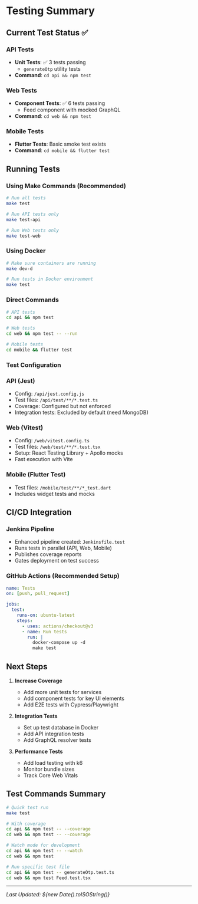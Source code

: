 # Testing Summary

## Current Test Status ✅

### API Tests
- **Unit Tests**: ✅ 3 tests passing
  - `generateOtp` utility tests
- **Command**: `cd api && npm test`

### Web Tests  
- **Component Tests**: ✅ 6 tests passing
  - Feed component with mocked GraphQL
- **Command**: `cd web && npm test`

### Mobile Tests
- **Flutter Tests**: Basic smoke test exists
- **Command**: `cd mobile && flutter test`

## Running Tests

### Using Make Commands (Recommended)
```bash
# Run all tests
make test

# Run API tests only
make test-api

# Run Web tests only  
make test-web
```

### Using Docker
```bash
# Make sure containers are running
make dev-d

# Run tests in Docker environment
make test
```

### Direct Commands
```bash
# API tests
cd api && npm test

# Web tests
cd web && npm test -- --run

# Mobile tests
cd mobile && flutter test
```

### Test Configuration

### API (Jest)
- Config: `/api/jest.config.js`
- Test files: `/api/test/**/*.test.ts`
- Coverage: Configured but not enforced
- Integration tests: Excluded by default (need MongoDB)

### Web (Vitest)
- Config: `/web/vitest.config.ts`
- Test files: `/web/test/**/*.test.tsx`
- Setup: React Testing Library + Apollo mocks
- Fast execution with Vite

### Mobile (Flutter Test)
- Test files: `/mobile/test/**/*_test.dart`
- Includes widget tests and mocks

## CI/CD Integration

### Jenkins Pipeline
- Enhanced pipeline created: `Jenkinsfile.test`
- Runs tests in parallel (API, Web, Mobile)
- Publishes coverage reports
- Gates deployment on test success

### GitHub Actions (Recommended Setup)
```yaml
name: Tests
on: [push, pull_request]

jobs:
  test:
    runs-on: ubuntu-latest
    steps:
      - uses: actions/checkout@v3
      - name: Run tests
        run: |
          docker-compose up -d
          make test
```

## Next Steps

1. **Increase Coverage**
   - Add more unit tests for services
   - Add component tests for key UI elements
   - Add E2E tests with Cypress/Playwright

2. **Integration Tests**
   - Set up test database in Docker
   - Add API integration tests
   - Add GraphQL resolver tests

3. **Performance Tests**
   - Add load testing with k6
   - Monitor bundle sizes
   - Track Core Web Vitals

## Test Commands Summary

```bash
# Quick test run
make test

# With coverage
cd api && npm test -- --coverage
cd web && npm test -- --coverage

# Watch mode for development
cd api && npm test -- --watch
cd web && npm test

# Run specific test file
cd api && npm test -- generateOtp.test.ts
cd web && npm test Feed.test.tsx
```

---

*Last Updated: ${new Date().toISOString()}*